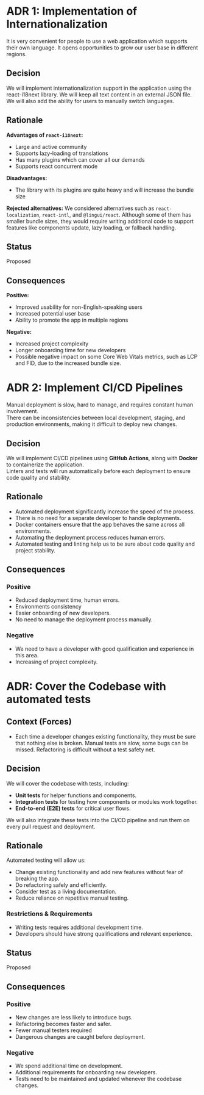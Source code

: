 # ADR 1: Implementation of Internationalization

It is very convenient for people to use a web application which supports their own language. It opens opportunities to grow our user base in different regions.

## Decision

We will implement internationalization support in the application using the react-i18next library. We will keep all text content in an external JSON file. We will also add the ability for users to manually switch languages.

## Rationale

**Advantages of `react-i18next`:**
- Large and active community
- Supports lazy-loading of translations
- Has many plugins which can cover all our demands
- Supports react concurrent mode

**Disadvantages:**
- The library with its plugins are quite heavy and will increase the bundle size

**Rejected alternatives:**
We considered alternatives such as `react-localization`, `react-intl`, and `@lingui/react`. Although some of them has smaller bundle sizes, they would require writing additional code to support features like components update, lazy loading, or fallback handling.

## Status

Proposed

## Consequences

**Positive:**
- Improved usability for non-English-speaking users
- Increased potential user base
- Ability to promote the app in multiple regions

**Negative:**
- Increased project complexity
- Longer onboarding time for new developers
- Possible negative impact on some Core Web Vitals metrics, such as LCP and FID, due to the increased bundle size.


# ADR 2: Implement CI/CD Pipelines

Manual deployment is slow, hard to manage, and requires constant human involvement.  
There can be inconsistencies between local development, staging, and production environments, making it difficult to deploy new changes.

## Decision
We will implement CI/CD pipelines using **GitHub Actions**, along with **Docker** to containerize the application.  
Linters and tests will run automatically before each deployment to ensure code quality and stability.

## Rationale
- Automated deployment significantly increase the speed of the process.
- There is no need for a separate developer to handle deployments.
- Docker containers ensure that the app behaves the same across all environments.
- Automating the deployment process reduces human errors.
- Automated testing and linting help us to be sure about code quality and project stability.

## Consequences

### Positive
- Reduced deployment time, human errors.
- Environments consistency
- Easier onboarding of new developers.
- No need to manage the deployment process manually.

### Negative
- We need to have a developer with good qualification and experience in this area.
- Increasing of project complexity.


# ADR: Cover the Codebase with automated tests
## Context (Forces)
- Each time a developer changes existing functionality, they must be sure that nothing else is broken. Manual tests are slow, some bugs can be missed. Refactoring is difficult without a test safety net.

## Decision
We will cover the codebase with tests, including:
- **Unit tests** for helper functions and components.
- **Integration tests** for testing how components or modules work together.
- **End-to-end (E2E) tests** for critical user flows.

We will also integrate these tests into the CI/CD pipeline and run them on every pull request and deployment.

## Rationale
Automated testing will allow us:

- Change existing functionality and add new features without fear of breaking the app.  
- Do refactoring safely and efficiently. 
- Consider test as a living documentation.   
- Reduce reliance on repetitive manual testing.

### Restrictions & Requirements
- Writing tests requires additional development time.
- Developers should have strong qualifications and relevant experience.

## Status
Proposed

## Consequences

### Positive
- New changes are less likely to introduce bugs.
- Refactoring becomes faster and safer.  
- Fewer manual testers required  
- Dangerous changes are caught before deployment.

### Negative
- We spend additional time on development.
- Additional requirements for onboarding new developers.
- Tests need to be maintained and updated whenever the codebase changes.